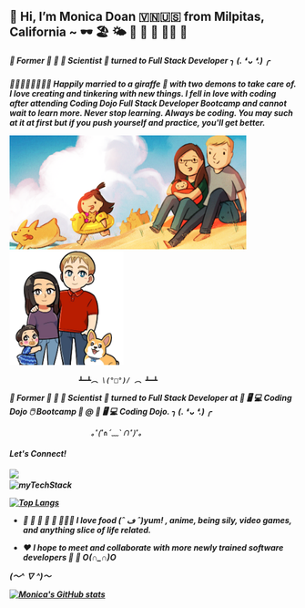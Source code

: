 <h2> 👋 Hi, I’m Monica Doan 🇻🇳🇺🇸 from Milpitas, California ~ 🕶 🏖 🌤 🧋 🍱 🍔 🤙🏼 🍜 </h2>

<h5>
👀 Former 🧫 🧪 🐁 Scientist 🔬 turned to Full Stack Developer ╮ (. ❛ ᴗ ❛.) ╭
</h5>

<h5>

🧑🏼👩🏻👧🏻👦🏻 Happily married to a giraffe 🦒 with two demons to take care of. I love creating and tinkering with new things. I fell in love with coding after attending Coding Dojo Full Stack Developer Bootcamp and cannot wait to learn more.    Never stop learning.  Always be coding.  You may such at it at first but if you push yourself and practice, you'll get better.  

<div>
     <img src="https://github.com/mtvdoan/mtvdoan/blob/main/smaller%20family%20commision.png" style="height: 200px; max-width: auto"/>
     <img src="https://github.com/mtvdoan/mtvdoan/blob/main/FB_IMG_1533913528303.jpg" style="height: 200px; max-width: auto"/>
</div>
     
                     ┻━┻︵ \(°□°)/ ︵ ┻━┻

👀 Former 🧫 🧪 🐁 Scientist 🔬 turned to Full Stack Developer at 💾 🖥️ 💻 Coding Dojo 🖱️ Bootcamp 🥷 @ 💾 🖥️ 💻 Coding Dojo. ╮ (. ❛ ᴗ ❛.) ╭



                        ｡ﾟ(ﾟ∩´﹏`∩ﾟ)ﾟ｡

<div>
     <h4>Let's Connect!</h4>
     <a href="https://www.linkedin.com/in/monica-tv-doan/">
          <img style="border: 2px white" src="https://img.shields.io/badge/LinkedIn-0077B5?style=for-the-badge&logo=linkedin&logoColor=white">
     </a>
</div>
<div>
     <img style="border: 2px white" src="https://github-readme-tech-stack.vercel.app/api/cards?title=My%20Tech%20Stack&lineCount=4&theme=tokyonight&align=left&line1=HTML5,HTML,E34F26;CSS3,CSS3,1572B6;Bootstrap,Bootstrap,7952B3;JavaScript,JavaScript,F7DF1E;&line2=Node.js,Node.js,339933;Python,Python,3776AB;Flask,Flask,29B5E8;React,React,61DAFB;&line3=MySQL,MySQL,4479A1;Spring,Spring,6DB33F;Java,Java,2F2625;MongoDB,MongoDB,47A248;&line4=Microsoft%20Office,Microsoft%20Office,D83B01;&line4=Microsoft%20Office,Microsoft%20Office,D83B01;" alt="myTechStack"/>
</div>

[![Top Langs](https://github-readme-stats.vercel.app/api/top-langs/?username=mtvdoan&layout=compact&theme=tokyonight)](https://github.com/mtvdoan/github-readme-stats)
    
    
- 🍘 🍙 🍛 🥘 🍜 🍲🍝🍚 I love food (ˆ ڡ ˆ)yum! , anime, being sily, video games, and anything slice of life related. 

- ❤️ I hope to meet and collaborate with more newly trained software developers 🥰 🤗  O(∩_∩)O

(〜^ ∇ ^)〜

[![Monica's GitHub stats](https://github-readme-stats.vercel.app/api?username=mtvdoan&&theme=tokyonight)](https://github.com/mtvdoan/github-readme-stats)
</h5>
